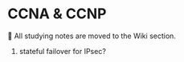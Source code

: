# CCNA & CCNP

📢 All studying notes are moved to the Wiki section.

1. stateful failover for IPsec?
